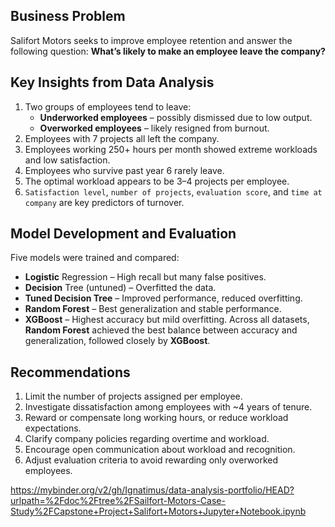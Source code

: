 ## Business Problem
Salifort Motors seeks to improve employee retention and answer the following question:
**What’s likely to make an employee leave the company?**

## Key Insights from Data Analysis
1. Two groups of employees tend to leave:
    * **Underworked employees** – possibly dismissed due to low output.
    * **Overworked employees** – likely resigned from burnout.
2. Employees with 7 projects all left the company.
3. Employees working 250+ hours per month showed extreme workloads and low satisfaction.
4. Employees who survive past year 6 rarely leave.
5. The optimal workload appears to be 3–4 projects per employee.
6. `Satisfaction level`, `number of projects`, `evaluation score`, and `time at company` are key predictors of turnover.

## Model Development and Evaluation
Five models were trained and compared:
* **Logistic** Regression – High recall but many false positives.
* **Decision** Tree (untuned) – Overfitted the data.
* **Tuned Decision Tree** – Improved performance, reduced overfitting.
* **Random Forest** – Best generalization and stable performance.
* **XGBoost** – Highest accuracy but mild overfitting.
Across all datasets, **Random Forest** achieved the best balance between accuracy and generalization, followed closely by **XGBoost**.

## Recommendations
1. Limit the number of projects assigned per employee.
2. Investigate dissatisfaction among employees with ~4 years of tenure.
3. Reward or compensate long working hours, or reduce workload expectations.
4. Clarify company policies regarding overtime and workload.
5. Encourage open communication about workload and recognition.
6. Adjust evaluation criteria to avoid rewarding only overworked employees.

https://mybinder.org/v2/gh/Ignatimus/data-analysis-portfolio/HEAD?urlpath=%2Fdoc%2Ftree%2FSailfort-Motors-Case-Study%2FCapstone+Project+Salifort+Motors+Jupyter+Notebook.ipynb
